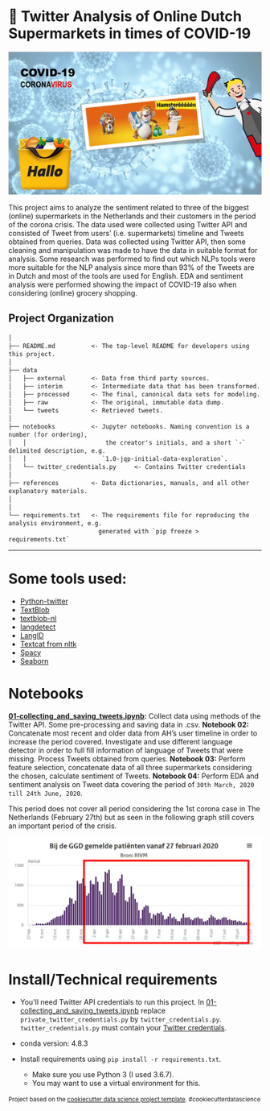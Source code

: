 🛒 **Twitter Analysis of Online Dutch Supermarkets in times of COVID-19**
==============================
![image_project_supermarket_covid](https://github.com/dpbac/twitter_analysis_online_grocery_NL/blob/master/images/image_project_supermarket_covid.JPG)

This project aims to analyze the sentiment related to three of the biggest (online) supermarkets in the Netherlands and their customers in the period of the corona crisis. The data used were collected using Twitter API and consisted of Tweet from users’ (i.e. supermarkets) timeline and Tweets obtained from queries.
Data was collected using Twitter API, then some cleaning and manipulation was made to have the data in suitable format for analysis. Some research was performed to find out which NLPs tools were more suitable for the NLP analysis since more than 93% of the Tweets are in Dutch and most of the tools are used for English. EDA and sentiment analysis were performed showing the impact of COVID-19 also when considering (online) grocery shopping. 

Project Organization
------------
    │
    ├── README.md          <- The top-level README for developers using this project.
    │
    ├── data
    │   ├── external       <- Data from third party sources.
    │   ├── interim        <- Intermediate data that has been transformed.
    │   ├── processed      <- The final, canonical data sets for modeling.
    │   ├── raw            <- The original, immutable data dump.
    │   └── tweets         <- Retrieved tweets.
    │
    ├── notebooks          <- Jupyter notebooks. Naming convention is a number (for ordering),
    │   │                      the creator's initials, and a short `-` delimited description, e.g.
    │   │                     `1.0-jqp-initial-data-exploration`.
    │   └── twitter_credentials.py	   <- Contains Twitter credentials
    │
    ├── references         <- Data dictionaries, manuals, and all other explanatory materials.
    │
    │
    └── requirements.txt   <- The requirements file for reproducing the analysis environment, e.g.
	                         generated with `pip freeze > requirements.txt`


--------

# Some tools used:

* [Python-twitter](https://python-twitter.readthedocs.io/en/latest/index.html)
* [TextBlob](https://textblob.readthedocs.io/en/dev/)
* [textblob-nl](https://github.com/gvisniuc/textblob-nl)
* [langdetect](https://pypi.org/project/langdetect/)
* [LangID](https://pypi.org/project/langid/1.1dev/)
* [Textcat from nltk](https://www.nltk.org/_modules/nltk/classify/textcat.html)  
* [Spacy](https://spacy.io/)
* [Seaborn](https://seaborn.pydata.org/index.html)

# Notebooks


**[01-collecting_and_saving_tweets.ipynb](https://github.com/dpbac/twitter_analysis_online_grocery_NL/blob/master/notebooks/01-collecting_and_saving_tweets.ipynb):** Collect data using methods of the Twitter API. Some pre-processing and saving data in .csv.
**Notebook 02:** Concatenate most recent and older data from AH’s user timeline in order to increase the period covered. Investigate and use different language detector in order to full fill information of language of Tweets that were missing. Process Tweets obtained from queries.
**Notebook 03:** Perform feature selection, concatenate data of all three supermarkets considering the chosen, calculate sentiment of Tweets.
**Notebook 04:** Perform EDA and sentiment analysis on Tweet data covering the period of `30th March, 2020 till 24th June, 2020`.

This period does not cover all period considering the 1st corona case in The Netherlands (February 27th) but as seen in the following 
graph still covers an important period of the crisis.

![Compare period of corona crisis and period covered by research.](https://github.com/dpbac/twitter_analysis_online_grocery_NL/blob/master/images/period_covered.png)

# Install/Technical requirements

* You'll need Twitter API credentials to run this project. In [01-collecting_and_saving_tweets.ipynb](https://github.com/dpbac/twitter_analysis_online_grocery_NL/blob/master/notebooks/01-collecting_and_saving_tweets.ipynb) replace `private_twitter_credentials.py` by `twitter_credentials.py`. `twitter_credentials.py` must contain your [Twitter 
credentials](https://developer.twitter.com/en/docs/basics/authentication/oauth-1-0a/obtaining-user-access-tokens).

* conda version: 4.8.3
* Install requirements using `pip install -r requirements.txt`.
  * Make sure you use Python 3 (I used 3.6.7).
  * You may want to use a virtual environment for this.

<p><small>Project based on the <a target="_blank" href="https://drivendata.github.io/cookiecutter-data-science/">cookiecutter data science project template</a>. #cookiecutterdatascience</small></p>
